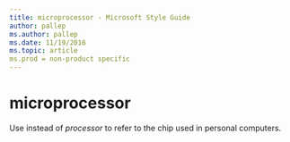 ```yaml
---
title: microprocessor - Microsoft Style Guide
author: pallep
ms.author: pallep
ms.date: 11/19/2016
ms.topic: article
ms.prod = non-product specific
---
```


# microprocessor

Use instead of *processor* to refer to the chip used in personal computers.
